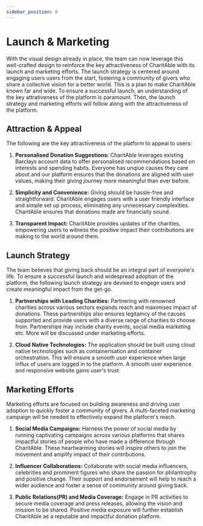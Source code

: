 ```yaml
---
sidebar_position: 8
---
```


# Launch & Marketing
With the visual design already in place, the team can now leverage this well-crafted design to reinforce the key attractiveness of CharitAble with its launch and marketing efforts. The launch strategy is centered around engaging users users from the start, fostering a community of givers who share a collective vision for a better world. This is a plan to make CharitAble known far and wide. To ensure a successful launch, an understanding of the key attrativeness of the platform is paramount. Then, the launch strategy and marketing efforts will follow along with the attractiveness of the platform.

## Attraction & Appeal
The following are the key attractiveness of the platform to appeal to users:
1. **Personalised Donation Suggestions:** CharitAble leverages existing Barclays account data to offer personalised recommendations based on interests and spending habits. Everyone has unqiue causes they care about and our platform ensures that the donations are aligned with user values, making their giving journey more meaningful than ever before.

2. **Simplicity and Convenience:** Giving should be hassle-free and straightforward. CharitAble engages users with a user friendly interface and simple set up process, eliminating any unnecessary complexities. CharitAble ensures that donations made are financially sound. 

3. **Transparent Impact:** CharitAble provides updates of the charities, empowering users to witness the positive impact their contributions are making to the world around them. 

## Launch Strategy
The team believes that giving back should be an integral part of everyone's life. To ensure a successful launch and widespread adoption of the platform, the following launch strategy are devised to engage users and create meaningful impact from the get-go.
1. **Partnerships with Leading Charities:** Partnering with renowned charities across various sectors expands reach and maximises impact of donations. These partnerships also ensures legitamcy of the causes supported and provide users with a diverse range of charities to choose from. Partnerships may include charity events, social media marketing etc. More will be discussed under marketing efforts.

2. **Cloud Native Technologies:** The application should be built using cloud native technologies such as containerisation and container orchestration. This will ensure a smooth user experience when large influx of users are logged in to the platform. A smooth user experience and responsive website gains user's trust.

## Marketing Efforts
Marketing efforts are focused on building awareness and driving user adoption to quickly foster a community of givers. A multi-faceted marketing campaign will be needed to effectively expand the platform's reach.

1. **Social Media Campaigns:** Harness the power of social media by running captivating campaigns across various platforms that shares impactful stories of people who have made a difference through CharitAble. These heartwarming stories will inspire others to join the movement and amplify impact of their contributions.

2. **Influencer Collaborations:** Collaborate with social media influencers, celebrities and prominent figures who share the passion for philantrophy and positive change. Their support and endorsement will help to reach a wider audience and foster a sense of community around giving back.

3. **Public Relations(PR) and Media Coverage:** Engage in PR activities to secure media coverage and press releases, allowing the vision and mission to be shared. Positive media exposure will further establish CharitAble as a reputable and impactful donation platform.
